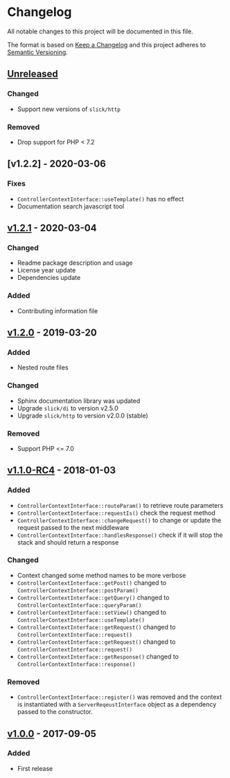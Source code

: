 # Changelog

All notable changes to this project will be documented in this file.

The format is based on [Keep a Changelog](http://keepachangelog.com/en/1.0.0/)
and this project adheres to [Semantic Versioning](http://semver.org/spec/v2.0.0.html).

## [Unreleased]
### Changed
- Support new versions of `slick/http`
### Removed
- Drop support for PHP < 7.2 

## [v1.2.2] - 2020-03-06
### Fixes
- `ControllerContextInterface::useTemplate()` has no effect
- Documentation search javascript tool

## [v1.2.1] - 2020-03-04
### Changed
- Readme package description and usage
- License year update
- Dependencies update
### Added
- Contributing information file

## [v1.2.0] - 2019-03-20
### Added
- Nested route files
### Changed
- Sphinx documentation library was updated
- Upgrade ``slick/di`` to version v2.5.0 
- Upgrade ``slick/http`` to version v2.0.0 (stable) 
### Removed
- Support PHP <= 7.0

## [v1.1.0-RC4] - 2018-01-03
### Added
- ``ControllerContextInterface::routeParam()`` to retrieve route parameters
- ``ControllerContextInterface::requestIs()`` check the request method
- ``ControllerContextInterface::changeRequest()`` to change or update the request passed to the next middleware
- ``ControllerContextInterface::handlesResponse()`` check if it will stop the stack and should return a response
### Changed
- Context changed some method names to be more verbose
- ``ControllerContextInterface::getPost()`` changed to ``ControllerContextInterface::postParam()``
- ``ControllerContextInterface::getQuery()`` changed to ``ControllerContextInterface::queryParam()``
- ``ControllerContextInterface::setView()`` changed to ``ControllerContextInterface::useTemplate()``
- ``ControllerContextInterface::getRequest()`` changed to ``ControllerContextInterface::request()``
- ``ControllerContextInterface::getRequest()`` changed to ``ControllerContextInterface::request()``
- ``ControllerContextInterface::getResponse()`` changed to ``ControllerContextInterface::response()``
### Removed
- ``ControllerContextInterface::register()`` was removed and the context is instantiated with a ``ServerReqeustInterface``
  object as a dependency passed to the constructor.    


## [v1.0.0] - 2017-09-05
### Added
- First release 

[Unreleased]: https://github.com/slickframework/web-stack/compare/v1.2.1...HEAD
[v1.2.1]: https://github.com/slickframework/web-stack/compare/v1.2.0...v1.2.1
[v1.2.0]: https://github.com/slickframework/web-stack/compare/v1.1.0-RC4...v1.2.0
[v1.1.0-RC4]: https://github.com/slickframework/web-stack/compare/v1.0.0...v1.1.0-RC4
[v1.0.0]: https://github.com/slickframework/web-stack/compare/2d2872...v1.0.0
